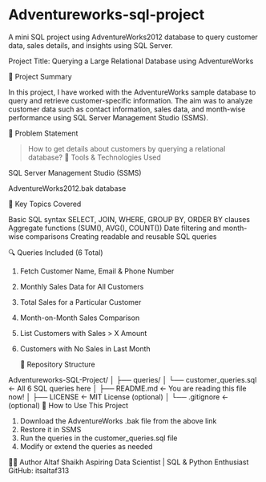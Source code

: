# Adventureworks-sql-project
A mini SQL project using AdventureWorks2012 database to query customer data, sales details, and insights using SQL Server.

Project Title: Querying a Large Relational Database using AdventureWorks

🧠 Project Summary

In this project, I have worked with the AdventureWorks sample database to query and retrieve customer-specific information. The aim was to analyze customer data such as contact information, sales data, and month-wise performance using SQL Server Management Studio (SSMS).

🧾 Problem Statement

> How to get details about customers by querying a relational database?
📁 Tools & Technologies Used

SQL Server Management Studio (SSMS)

AdventureWorks2012.bak database

🧪 Key Topics Covered

Basic SQL syntax
SELECT, JOIN, WHERE, GROUP BY, ORDER BY clauses
Aggregate functions (SUM(), AVG(), COUNT())
Date filtering and month-wise comparisons
Creating readable and reusable SQL queries

🔍 Queries Included (6 Total)

1. Fetch Customer Name, Email & Phone Number
2. Monthly Sales Data for All Customers
3. Total Sales for a Particular Customer
4. Month-on-Month Sales Comparison
5. List Customers with Sales > X Amount
6. Customers with No Sales in Last Month

   📂 Repository Structure

Adventureworks-SQL-Project/
│
├── queries/
│   └── customer_queries.sql     ← All 6 SQL queries here
│
├── README.md                    ← You are reading this file now!
│
├── LICENSE                      ← MIT License (optional)
│
└── .gitignore                   ← (optional)
📄 How to Use This Project

1. Download the AdventureWorks .bak file from the above link
2. Restore it in SSMS
3. Run the queries in the customer_queries.sql file
4. Modify or extend the queries as needed
   
👨‍💻 Author
Altaf Shaikh
Aspiring Data Scientist | SQL & Python Enthusiast
GitHub: itsaltaf313
